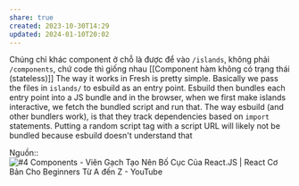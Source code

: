 ```yaml
---
share: true
created: 2023-10-30T14:29
updated: 2024-01-10T20:02
---
```

Chúng chỉ khác component ở chỗ là được để vào `/islands`, không phải `/components`, chứ code thì giống nhau
[[Component hàm không có trạng thái (stateless)]]
The way it works in Fresh is pretty simple. Basically we pass the files in `islands/` to esbuild as an entry point. Esbuild then bundles each entry point into a JS bundle and in the browser, when we first make islands interactive, we fetch the bundled script and run that. The way esbuild (and other bundlers work), is that they track dependencies based on `import` statements. Putting a random script tag with a script URL will likely not be bundled because esbuild doesn't understand that

Nguồn:: ![#4 Components - Viên Gạch Tạo Nên Bố Cục Của React.JS | React Cơ Bản Cho Beginners Từ A đến Z - YouTube](https://youtu.be/uzYSCOwhzxw?si=FlO3xgE55oHRubtD&t=535)